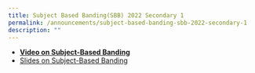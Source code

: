 ```yaml
---
title: Subject Based Banding(SBB) 2022 Secondary 1
permalink: /announcements/subject-based-banding-sbb-2022-secondary-1
description: ""
---
```

* **[Video on Subject-Based Banding](https://drive.google.com/file/d/1CdHYxOep8vU-a4987tZ7rcfUbLrh9Syv/view?usp=sharing)**
* [Slides on Subject-Based Banding](/files/Subject-Based%20Banding%20SBBpptx.pdf)